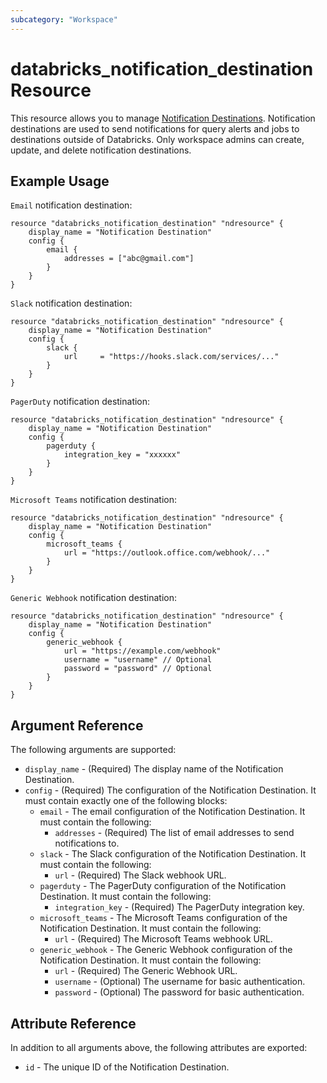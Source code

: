 ```yaml
---
subcategory: "Workspace"
---
```

# databricks_notification_destination Resource

This resource allows you to manage [Notification Destinations](https://docs.databricks.com/api/workspace/notificationdestinations). Notification destinations are used to send notifications for query alerts and jobs to destinations outside of Databricks. Only workspace admins can create, update, and delete notification destinations.

## Example Usage

`Email` notification destination:

```hcl
resource "databricks_notification_destination" "ndresource" {
    display_name = "Notification Destination"
    config {
        email {
            addresses = ["abc@gmail.com"]
        }
    }
}
```
`Slack` notification destination:

```hcl
resource "databricks_notification_destination" "ndresource" {
    display_name = "Notification Destination"
    config {
        slack {
            url     = "https://hooks.slack.com/services/..."
        }
    }
}
```
`PagerDuty` notification destination:

```hcl
resource "databricks_notification_destination" "ndresource" {
    display_name = "Notification Destination"
    config {
        pagerduty {
            integration_key = "xxxxxx"
        }
    }
}
```
`Microsoft Teams` notification destination:

```hcl
resource "databricks_notification_destination" "ndresource" {
    display_name = "Notification Destination"
    config {
        microsoft_teams {
            url = "https://outlook.office.com/webhook/..."
        }
    }
}
```
`Generic Webhook` notification destination:

```hcl
resource "databricks_notification_destination" "ndresource" {
    display_name = "Notification Destination"
    config {
        generic_webhook {
            url = "https://example.com/webhook"
            username = "username" // Optional
            password = "password" // Optional
        }
    }
}
```


## Argument Reference

The following arguments are supported:

* `display_name` - (Required) The display name of the Notification Destination.
* `config` - (Required) The configuration of the Notification Destination. It must contain exactly one of the following blocks:
  * `email` - The email configuration of the Notification Destination. It must contain the following:
    * `addresses` - (Required) The list of email addresses to send notifications to.
  * `slack` - The Slack configuration of the Notification Destination. It must contain the following:
    * `url` - (Required) The Slack webhook URL.
  * `pagerduty` - The PagerDuty configuration of the Notification Destination. It must contain the following:
    * `integration_key` - (Required) The PagerDuty integration key.
  * `microsoft_teams` - The Microsoft Teams configuration of the Notification Destination. It must contain the following:
    * `url` - (Required) The Microsoft Teams webhook URL.
  * `generic_webhook` - The Generic Webhook configuration of the Notification Destination. It must contain the following:
    * `url` - (Required) The Generic Webhook URL.
    * `username` - (Optional) The username for basic authentication.
    * `password` - (Optional) The password for basic authentication.


## Attribute Reference

In addition to all arguments above, the following attributes are exported:

* `id` - The unique ID of the Notification Destination.

